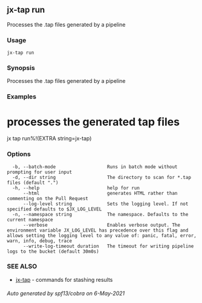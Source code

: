 ## jx-tap run

Processes the .tap files generated by a pipeline

### Usage

```
jx-tap run
```

### Synopsis

Processes the .tap files generated by a pipeline

### Examples

  # processes the generated tap files
  jx tap run%!(EXTRA string=jx-tap)

### Options

```
  -b, --batch-mode                   Runs in batch mode without prompting for user input
  -d, --dir string                   The directory to scan for *.tap files (default ".")
  -h, --help                         help for run
      --html                         generates HTML rather than commenting on the Pull Request
      --log-level string             Sets the logging level. If not specified defaults to $JX_LOG_LEVEL
  -n, --namespace string             The namespace. Defaults to the current namespace
      --verbose                      Enables verbose output. The environment variable JX_LOG_LEVEL has precedence over this flag and allows setting the logging level to any value of: panic, fatal, error, warn, info, debug, trace
      --write-log-timeout duration   The timeout for writing pipeline logs to the bucket (default 30m0s)
```

### SEE ALSO

* [jx-tap](jx-tap.md)	 - commands for stashing results

###### Auto generated by spf13/cobra on 6-May-2021
